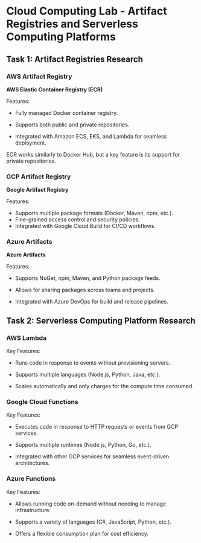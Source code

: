 # Cloud Computing Lab - Artifact Registries and Serverless Computing Platforms

## Task 1: Artifact Registries Research

### AWS Artifact Registry

**AWS Elastic Container Registry (ECR)**

Features:

- Fully managed Docker container registry.
  
- Supports both public and private repositories.

- Integrated with Amazon ECS, EKS, and Lambda for seamless deployment.


ECR works similarly to Docker Hub, but a key feature is its support for private repositories. 

### GCP Artifact Registry

**Google Artifact Registry**

Features:

- Supports multiple package formats (Docker, Maven, npm, etc.).
- Fine-grained access control and security policies.
- Integrated with Google Cloud Build for CI/CD workflows.
  
### Azure Artifacts

**Azure Artifacts**

Features:

- Supports NuGet, npm, Maven, and Python package feeds.

- Allows for sharing packages across teams and projects.

- Integrated with Azure DevOps for build and release pipelines.

## Task 2: Serverless Computing Platform Research

### AWS Lambda

Key Features:

- Runs code in response to events without provisioning servers.

- Supports multiple languages (Node.js, Python, Java, etc.).
  
- Scales automatically and only charges for the compute time consumed.
  
### Google Cloud Functions

Key Features:

- Executes code in response to HTTP requests or events from GCP services.

- Supports multiple runtimes (Node.js, Python, Go, etc.).
  
- Integrated with other GCP services for seamless event-driven architectures.
  
### Azure Functions

Key Features:

- Allows running code on-demand without needing to manage infrastructure.
  
- Supports a variety of languages (C#, JavaScript, Python, etc.).

- Offers a flexible consumption plan for cost efficiency.